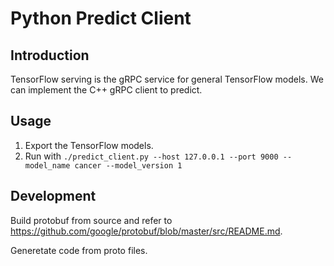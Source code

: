 # Python Predict Client

## Introduction

TensorFlow serving is the gRPC service for general TensorFlow models. We can implement the C++ gRPC client to predict.

## Usage

1. Export the TensorFlow models.
2. Run with `./predict_client.py --host 127.0.0.1 --port 9000 --model_name cancer --model_version 1`

## Development

Build protobuf from source and refer to <https://github.com/google/protobuf/blob/master/src/README.md>.

Generetate code from proto files.
